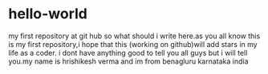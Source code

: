 # hello-world
my first repository at git hub
so what should i write here.as you all know this is my first repository,i hope that
this (working on github)will add stars in my life as a coder. i dont have anything
good to tell you all guys but i will tell you.my name is hrishikesh verma and im from 
benagluru karnataka india
